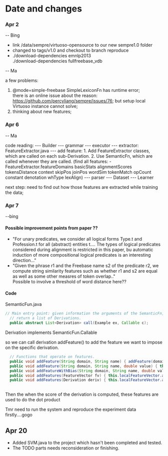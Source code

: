 # Date and changes

### Apr 2 
-- Bing

+ link /data/sempre/virtuoso-opensource to our new sempre1.0 folder
+ changed to tags/v1.0 and checkout to branch reproduce
+ ./download-dependencies emnlp2013   
./download-dependencies fullfreebase_vdb

-- Ma

a few problems: 
1. @mode=simple-freebase SimpleLexiconFn has runtime error;  
   there is an online issue about the reason: https://github.com/percyliang/sempre/issues/76; but setup local Virtuoso instance cannot      solve;
2. thinking about new features; 

### Apr 6
-- Ma

code reading:
--- Builder
			--- grammar
			--- executor 
			--- extractor: FeatureExtractor.java
								--- add feature:
										1. Add FeatureExtractor classes, which are called on each sub-Derivation.
										2. Use SemanticFn, which are called whenever they are called.
										(find all features: -FeatureExtractor.featureDomains basicStats alignmentScores tokensDistance context                                skipPos joinPos wordSim tokenMatch opCount constant denotation whType lexAlign)
			--- parser
--- Dataset
--- Learner

next step: need to find out how those features are extracted while training the data; 




### Apr 7

--bing

#### Possible improvement points from paper ??
+ "For unary predicates, we consider all logical forms Type.t and Profession.t for all (abstract) entities t.... The types of logical predicates considered during alignment is restricted in this paper, bu automatic induction of more compositional logical predicates is an interesting direction..." 
+ "Given the phrase r1 and the Freebase name s2 of the predicate r2, we compute string similarity features such as whether r1 and s2 are equal as well as some other measres of token overlap.."   
Possible to involve a threshold of word distance here??

#### Code
SemanticFun.java


```java
// Main entry point: given information the arguments of the SemanticFn,
  // return a list of Derivations.
  public abstract List<Derivation> call(Example ex, Callable c);
```

Derivation implements SemanticFun.Callable    

so we can call derivation addFeature()  to add the feature we want to impose on the specific derivation. 
  
  
  
```java
  // Functions that operate on features.
  public void addFeature(String domain, String name) { addFeature(domain, name, 1); }
  public void addFeature(String domain, String name, double value) { this.localFeatureVector.add(domain, name, value); }
  public void addFeatureWithBias(String domain, String name, double value) { this.localFeatureVector.addWithBias(domain, name, value); }
  public void addFeatures(FeatureVector fv) { this.localFeatureVector.add(fv); }
  public void addFeatures(Derivation deriv) { this.localFeatureVector.add(deriv.localFeatureVector); }
  
```

Then the when the score of the derivation is computed, these features are used to do the dot product   

Tmr need to run the system and reproduce the experiment data firstly....gogo




## Apr 20
+ Added SVM.java to the project which hasn't been completed and tested.
+ The TODO parts needs reconsideration or finishing.
